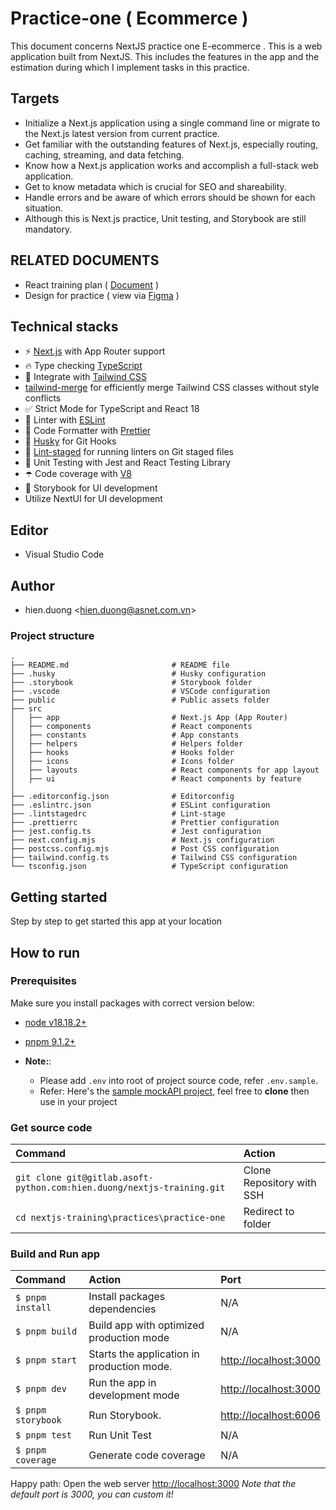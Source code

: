 # Practice-one ( Ecommerce )

This document concerns NextJS practice one E-ecommerce . This is a web application built from NextJS. This includes the features in the app and the estimation during which I implement tasks in this practice.

## Targets

- Initialize a Next.js application using a single command line or migrate to the Next.js latest version from current practice.
- Get familiar with the outstanding features of Next.js, especially routing, caching, streaming, and data fetching.
- Know how a Next.js application works and accomplish a full-stack web application.
- Get to know metadata which is crucial for SEO and shareability.
- Handle errors and be aware of which errors should be shown for each situation.
- Although this is Next.js practice, Unit testing, and Storybook are still mandatory.

## RELATED DOCUMENTS

- React training plan ( [Document](https://docs.google.com/document/d/1s4ywrP9Ainu0f0-8y1YSVgjPGyPcv9bb9onvp-m-fMY/edit?tab=t.lo8jhxkfip6r#heading=h.1c34tn6oqvhw) )
- Design for practice ( view via [Figma](<https://www.figma.com/design/8Zpw9ByzkcLv5aFjZflbOH/E-Comm-(Copy)?node-id=3385-1577&node-type=frame&t=Lf08G1P5AZ4FvJJB-0>) )

## Technical stacks

- ⚡ [Next.js](https://nextjs.org/) with App Router support
- 🔥 Type checking [TypeScript](https://www.typescriptlang.org/)
- 💎 Integrate with [Tailwind CSS](https://tailwindcss.com/)
- [tailwind-merge](https://github.com/dcastil/tailwind-merge) for efficiently merge Tailwind CSS classes without style conflicts
- ✅ Strict Mode for TypeScript and React 18
- 📏 Linter with [ESLint](https://eslint.org/)
- 💖 Code Formatter with [Prettier](https://prettier.io/)
- 🦊 [Husky](https://github.com/typicode/husky) for Git Hooks
- 🚫 [Lint-staged](https://github.com/lint-staged/lint-staged) for running linters on Git staged files
- 🦺 Unit Testing with Jest and React Testing Library
- ☂️ Code coverage with [V8](https://v8.dev/blog/javascript-code-coverage)
- 🎉 Storybook for UI development
- Utilize NextUI for UI development

## Editor

- Visual Studio Code

## Author

- hien.duong <[hien.duong@asnet.com.vn](hien.duong@asnet.com.vn)>

### Project structure

```shell
.
├── README.md                       # README file
├── .husky                          # Husky configuration
├── .storybook                      # Storybook folder
├── .vscode                         # VSCode configuration
├── public                          # Public assets folder
├── src
│   ├── app                         # Next.js App (App Router)
│   ├── components                  # React components
│   ├── constants                   # App constants
│   ├── helpers                     # Helpers folder
│   ├── hooks                       # Hooks folder
│   ├── icons                       # Icons folder
│   ├── layouts                     # React components for app layout
│   ├── ui                          # React components by feature
│
├── .editorconfig.json              # Editorconfig
├── .eslintrc.json                  # ESLint configuration
├── .lintstagedrc                   # Lint-stage
├── .prettierrc                     # Prettier configuration
├── jest.config.ts                  # Jest configuration
├── next.config.mjs                 # Next.js configuration
├── postcss.config.mjs              # Post CSS configuration
├── tailwind.config.ts              # Tailwind CSS configuration
└── tsconfig.json                   # TypeScript configuration
```

## Getting started

Step by step to get started this app at your location

## How to run

### Prerequisites

Make sure you install packages with correct version below:

- [node v18.18.2+](https://nodejs.org/en/download/package-manager)
- [pnpm 9.1.2+](https://pnpm.io/installation)

- **Note:**:
  - Please add `.env` into root of project source code, refer `.env.sample`.
  - Refer: Here's the [sample mockAPI project](https://mockapi.io/clone/665e8a3f1e9017dc16f05e15), feel free to **clone** then use in your project

### Get source code

| Command                                                                | Action                    |
| :--------------------------------------------------------------------- | :------------------------ |
| `git clone git@gitlab.asoft-python.com:hien.duong/nextjs-training.git` | Clone Repository with SSH |
| `cd nextjs-training\practices\practice-one`                            | Redirect to folder        |

### Build and Run app

| Command            | Action                                     | Port                    |
| :----------------- | :----------------------------------------- | :---------------------- |
| `$ pnpm install`   | Install packages dependencies              | N/A                     |
| `$ pnpm build`     | Build app with optimized production mode   | N/A                     |
| `$ pnpm start`     | Starts the application in production mode. | <http://localhost:3000> |
| `$ pnpm dev`       | Run the app in development mode            | <http://localhost:3000> |
| `$ pnpm storybook` | Run Storybook.                             | <http://localhost:6006> |
| `$ pnpm test`      | Run Unit Test                              | N/A                     |
| `$ pnpm coverage`  | Generate code coverage                     | N/A                     |

Happy path: Open the web server <http://localhost:3000>
_Note that the default port is 3000, you can custom it!_
